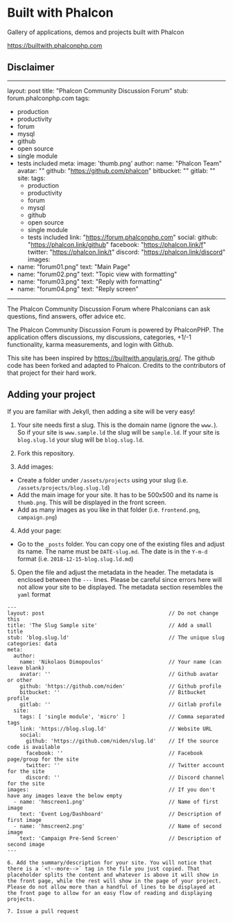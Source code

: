 # Built with Phalcon

Gallery of applications, demos and projects built with Phalcon

https://builtwith.phalconphp.com

## Disclaimer

---
layout: post
title: "Phalcon Community Discussion Forum"
stub: forum.phalconphp.com
tags:
  - production
  - productivity
  - forum
  - mysql
  - github
  - open source
  - single module
  - tests included
meta:
  image: 'thumb.png'
  author:
    name: "Phalcon Team"
    avatar: ""
    github: "https://github.com/phalcon"
    bitbucket: ""
    gitlab: ""
  site:
    tags: 
      - production
      - productivity
      - forum
      - mysql
      - github
      - open source
      - single module
      - tests included
    link: "https://forum.phalconphp.com"
    social:
      github: "https://phalcon.link/github"
      facebook: "https://phalcon.link/f"
      twitter: "https://phalcon.link/t"
      discord: "https://phalcon.link/discord"
images:
  - name: "forum01.png"
    text: "Main Page"
  - name: "forum02.png"
    text: "Topic view with formatting"
  - name: "forum03.png"
    text: "Reply with formatting"
  - name: "forum04.png"
    text: "Reply screen"
---
The Phalcon Community Discussion Forum where Phalconians can ask questions, find answers, offer advice etc.
<!--more-->
The Phalcon Community Discussion Forum is powered by PhalconPHP. The application offers discussions, my discussions, categories, +1/-1 functionality, karma measurements, and login with Github.





This site has been inspired by https://builtwith.angularjs.org/. The github code has been forked and adapted to Phalcon. Credits to the contributors of that project for their hard work.

## Adding your project
If you are familiar with Jekyll, then adding a site will be very easy!

1. Your site needs first a slug. This is the domain name (ignore the `www.`). So if your site is `www.sample.ld` the slug will be `sample.ld`. If your site is `blog.slug.ld` your slug will be `blog.slug.ld`.

2. Fork this repository.

3. Add images:
* Create a folder under `/assets/projects` using your slug (i.e. `/assets/projects/blog.slug.ld`)
* Add the main image for your site. It has to be 500x500 and its name is `thumb.png`. This will be displayed in the front screen.
* Add as many images as you like in that folder (i.e. `frontend.png`, `campaign.png`)

4. Add your page:
* Go to the `_posts` folder. You can copy one of the existing files and adjust its name. The name must be `DATE-slug.md`. The date is in the `Y-m-d` format (i.e. `2018-12-15-blog.slug.ld.md`)

5. Open the file and adjust the metadata in the header. The metadata is enclosed between the `---` lines. Please be careful since errors here will not allow your site to be displayed. The metadata section resembles the `yaml` format

```
---
layout: post                                        // Do not change this
title: 'The Slug Sample site'                       // Add a small title
stub: 'blog.slug.ld'                                // The unique slug
categories: data
meta:
  author:
    name: 'Nikolaos Dimopoulos'                     // Your name (can leave blank)
    avatar: ''                                      // Github avatar or other
    github: 'https://github.com/niden'              // Github profile
    bitbucket: ''                                   // Bitbucket profile
    gitlab: ''                                      // Gitlab profile                                      
  site:
    tags: [ 'single module', 'micro' ]              // Comma separated tags
    link: 'https://blog.slug.ld'                    // Website URL
    social:
      github: 'https://github.com/niden/slug.ld'    // If the source code is available
      facebook: ''                                  // Facebook page/group for the site
      twitter: ''                                   // Twitter account for the site
      discord: ''                                   // Discord channel for the site
images:                                             // If you don't have any images leave the below empty
  - name: 'hmscreen1.png'                           // Name of first image
    text: 'Event Log/Dashboard'                     // Description of first image
  - name: 'hmscreen2.png'                           // Name of second image
    text: 'Campaign Pre-Send Screen'                // Description of second image
---

6. Add the summary/description for your site. You will notice that there is a `<!--more-->` tag in the file you just copied. That placeholder splits the content and whatever is above it will show in the front page, while the rest will show in the page of your project. Please do not allow more than a handful of lines to be displayed at the front page to allow for an easy flow of reading and displaying projects.

7. Issue a pull request
